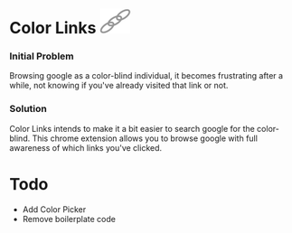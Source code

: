 Color Links ![ ](./public/images/links.png)
===

### Initial Problem

Browsing google as a color-blind individual, it becomes frustrating after a while,
not knowing if you've already visited that link or not.

### Solution

Color Links intends to make it a bit easier to search google for the color-blind.
This chrome extension allows you to browse google with full awareness of which links
you've clicked.


Todo
===

- Add Color Picker
- Remove boilerplate code

